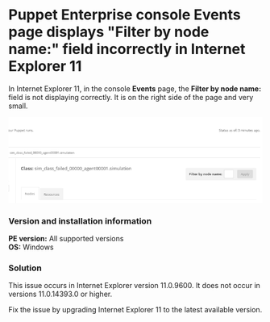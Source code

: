 # Puppet Enterprise console Events page displays "Filter by node name:" field incorrectly in Internet Explorer 11
<p>In Internet Explorer 11, in the console <strong>Events</strong> page, the <strong>Filter by node name:</strong> field is not displaying correctly. It is on the right side of the page and very small.</p>
<p><img src="images/360003017794/IEConsoleEventsPageIssue.png" alt="Screenshot of Events page with display issue"></p>
<h3 id="version-and-installation-information">Version and installation information</h3>
<p><strong>PE version:</strong> All supported versions<br> <strong>OS:</strong> Windows</p>
<h3 id="solution">Solution</h3>
<p>This issue occurs in Internet Explorer version 11.0.9600. It does not occur in versions 11.0.14393.0 or higher.</p>
<p>Fix the issue by upgrading Internet Explorer 11 to the latest available version.</p>
